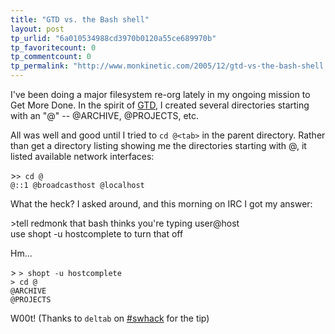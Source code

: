 ```yaml
---
title: "GTD vs. the Bash shell"
layout: post
tp_urlid: "6a010534988cd3970b0120a55ce689970b"
tp_favoritecount: 0
tp_commentcount: 0
tp_permalink: "http://www.monkinetic.com/2005/12/gtd-vs-the-bash-shell.html"
---
```

I&#39;ve been doing a major filesystem re-org lately in my ongoing mission to Get More Done. In the spirit of <a href="http://www.davidco.com/" title="Getting Things Done">GTD</a>, I created several directories starting with an &quot;@&quot; -- @ARCHIVE, @PROJECTS, etc.

All was well and good until I tried to <code>cd @&lt;tab&gt;</code> in the parent directory. Rather than get a directory listing showing me the directories starting with @, it listed available network interfaces:

&gt;<code>&gt; cd @<br />@::1 @broadcasthost  @localhost</code>

What the heck? I asked around, and this morning on IRC I got my answer:

&gt;tell redmonk that bash thinks you&#39;re typing user@host<br />use  shopt -u hostcomplete  to turn that off

Hm...

&gt; <code>&gt; shopt -u hostcomplete<br />&gt; cd @<br />@ARCHIVE   @PROJECTS </code>

W00t! (Thanks to <code>deltab</code> on <a href="irc://irc.freenode.net/swhack">#swhack</a> for the tip)
